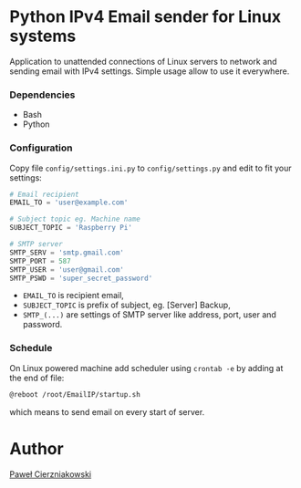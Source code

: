 # Python IPv4 Email sender for Linux systems

Application to unattended connections of Linux servers to network and sending email with IPv4 settings. Simple usage allow to use it everywhere.

### Dependencies
* Bash
* Python

### Configuration
Copy file `config/settings.ini.py` to `config/settings.py` and edit to fit your settings:

````python
# Email recipient
EMAIL_TO = 'user@example.com'

# Subject topic eg. Machine name
SUBJECT_TOPIC = 'Raspberry Pi'

# SMTP server
SMTP_SERV = 'smtp.gmail.com'
SMTP_PORT = 587
SMTP_USER = 'user@gmail.com'
SMTP_PSWD = 'super_secret_password'
````

* `EMAIL_TO` is recipient email,
* `SUBJECT_TOPIC` is prefix of subject, eg. [Server] Backup,
* `SMTP_(...)` are settings of SMTP server like address, port, user and password.

### Schedule
On Linux powered machine add scheduler using `crontab -e` by adding at the end of file:

````bash
@reboot /root/EmailIP/startup.sh
````

which means to send email on every start of server.

# Author
[Paweł Cierzniakowski](mailto:pawel@cierzniakowski.pl)
